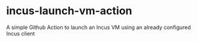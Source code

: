 # incus-launch-vm-action
A simple Github Action to launch an Incus VM using an already configured Incus client
